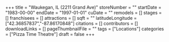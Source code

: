 +++
title = "Waukegan, IL (2211 Grand Ave)"
storeNumber = ""
startDate = "1983-00-00"
endDate = "1997-01-01"
cuDate = ""
remodels = []
stages = []
franchisees = []
attractions = []
sqft = ""
latitudeLongitude = ["42.36857837","-87.86170848"]
citations = []
contributors = []
downloadLinks = []
pageThumbnailFile = ""
tags = ["Locations"]
categories = ["Pizza Time Theatre"]
draft = false
+++

